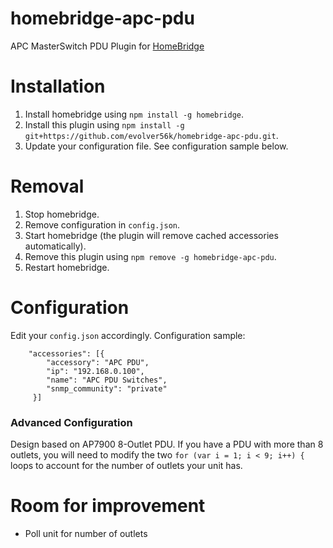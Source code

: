 # homebridge-apc-pdu
APC MasterSwitch PDU Plugin for [HomeBridge](https://github.com/nfarina/homebridge) 

# Installation
1. Install homebridge using `npm install -g homebridge`.
2. Install this plugin using `npm install -g git+https://github.com/evolver56k/homebridge-apc-pdu.git`.
3. Update your configuration file. See configuration sample below.


# Removal
1. Stop homebridge.
2. Remove configuration in `config.json`.
3. Start homebridge (the plugin will remove cached accessories automatically).
4. Remove this plugin using `npm remove -g homebridge-apc-pdu`.
5. Restart homebridge.

# Configuration
Edit your `config.json` accordingly. Configuration sample:
```
	"accessories": [{
		"accessory": "APC PDU", 
		"ip": "192.168.0.100", 
		"name": "APC PDU Switches",
		"snmp_community": "private"
	 }]
```

### Advanced Configuration
Design based on AP7900 8-Outlet PDU. If you have a PDU with more than 8 outlets, you will need to modify the two
```for (var i = 1; i < 9; i++) {``` 
loops to account for the number of outlets your unit has.


# Room for improvement
- Poll unit for number of outlets